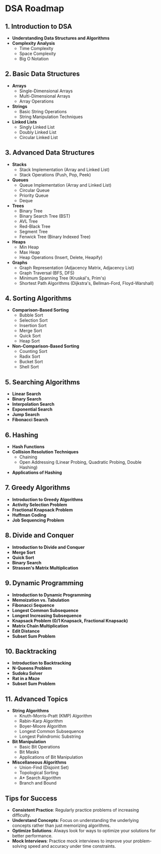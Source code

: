 # DSA Roadmap

## 1. Introduction to DSA
- **Understanding Data Structures and Algorithms**
- **Complexity Analysis**
  - Time Complexity
  - Space Complexity
  - Big O Notation

## 2. Basic Data Structures
- **Arrays**
  - Single-Dimensional Arrays
  - Multi-Dimensional Arrays
  - Array Operations
- **Strings**
  - Basic String Operations
  - String Manipulation Techniques
- **Linked Lists**
  - Singly Linked List
  - Doubly Linked List
  - Circular Linked List

## 3. Advanced Data Structures
- **Stacks**
  - Stack Implementation (Array and Linked List)
  - Stack Operations (Push, Pop, Peek)
- **Queues**
  - Queue Implementation (Array and Linked List)
  - Circular Queue
  - Priority Queue
  - Deque
- **Trees**
  - Binary Tree
  - Binary Search Tree (BST)
  - AVL Tree
  - Red-Black Tree
  - Segment Tree
  - Fenwick Tree (Binary Indexed Tree)
- **Heaps**
  - Min Heap
  - Max Heap
  - Heap Operations (Insert, Delete, Heapify)
- **Graphs**
  - Graph Representation (Adjacency Matrix, Adjacency List)
  - Graph Traversal (BFS, DFS)
  - Minimum Spanning Tree (Kruskal's, Prim's)
  - Shortest Path Algorithms (Dijkstra's, Bellman-Ford, Floyd-Warshall)

## 4. Sorting Algorithms
- **Comparison-Based Sorting**
  - Bubble Sort
  - Selection Sort
  - Insertion Sort
  - Merge Sort
  - Quick Sort
  - Heap Sort
- **Non-Comparison-Based Sorting**
  - Counting Sort
  - Radix Sort
  - Bucket Sort
  - Shell Sort

## 5. Searching Algorithms
- **Linear Search**
- **Binary Search**
- **Interpolation Search**
- **Exponential Search**
- **Jump Search**
- **Fibonacci Search**

## 6. Hashing
- **Hash Functions**
- **Collision Resolution Techniques**
  - Chaining
  - Open Addressing (Linear Probing, Quadratic Probing, Double Hashing)
- **Applications of Hashing**

## 7. Greedy Algorithms
- **Introduction to Greedy Algorithms**
- **Activity Selection Problem**
- **Fractional Knapsack Problem**
- **Huffman Coding**
- **Job Sequencing Problem**

## 8. Divide and Conquer
- **Introduction to Divide and Conquer**
- **Merge Sort**
- **Quick Sort**
- **Binary Search**
- **Strassen's Matrix Multiplication**

## 9. Dynamic Programming
- **Introduction to Dynamic Programming**
- **Memoization vs. Tabulation**
- **Fibonacci Sequence**
- **Longest Common Subsequence**
- **Longest Increasing Subsequence**
- **Knapsack Problem (0/1 Knapsack, Fractional Knapsack)**
- **Matrix Chain Multiplication**
- **Edit Distance**
- **Subset Sum Problem**

## 10. Backtracking
- **Introduction to Backtracking**
- **N-Queens Problem**
- **Sudoku Solver**
- **Rat in a Maze**
- **Subset Sum Problem**

## 11. Advanced Topics
- **String Algorithms**
  - Knuth-Morris-Pratt (KMP) Algorithm
  - Rabin-Karp Algorithm
  - Boyer-Moore Algorithm
  - Longest Common Subsequence
  - Longest Palindromic Substring
- **Bit Manipulation**
  - Basic Bit Operations
  - Bit Masks
  - Applications of Bit Manipulation
- **Miscellaneous Algorithms**
  - Union-Find (Disjoint Set)
  - Topological Sorting
  - A* Search Algorithm
  - Branch and Bound


## Tips for Success
- **Consistent Practice**: Regularly practice problems of increasing difficulty.
- **Understand Concepts**: Focus on understanding the underlying concepts rather than just memorizing algorithms.
- **Optimize Solutions**: Always look for ways to optimize your solutions for better performance.
- **Mock Interviews**: Practice mock interviews to improve your problem-solving speed and accuracy under time constraints.
